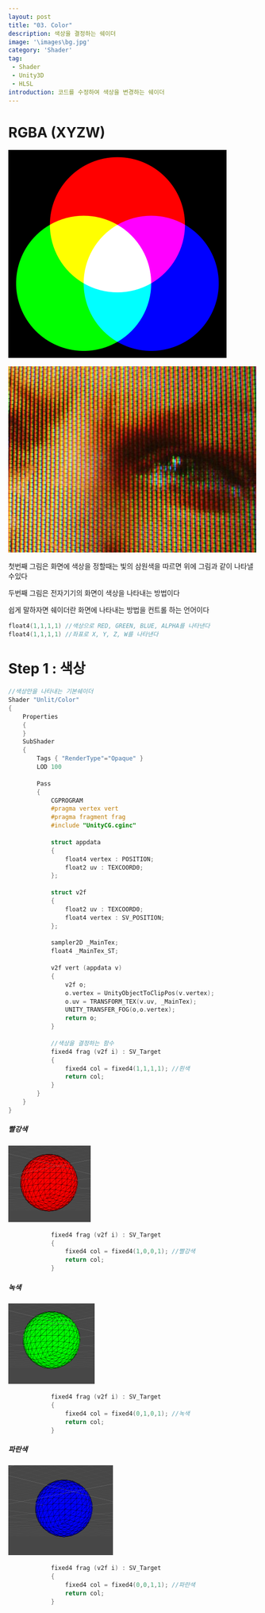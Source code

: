 ```yaml
---
layout: post
title: "03. Color"
description: 색상을 결정하는 쉐이더
image: '\images\bg.jpg'
category: 'Shader'
tag:
 - Shader
 - Unity3D
 - HLSL
introduction: 코드를 수정하여 색상을 변경하는 쉐이더
---
```




# RGBA (XYZW)

![440px-Synthese+.svg.png](https://github.com/Gasbebe/Practice/blob/master/Image/440px-Synthese+.svg.png?raw=true)





![500px-Tricolour_television_close_up.jpg](https://github.com/Gasbebe/Practice/blob/master/Image/500px-Tricolour_television_close_up.jpg?raw=true)

첫번째 그림은 화면에 색상을 정할때는 빛의 삼원색을 따르면 위에 그림과 같이 나타낼수있다

두번째 그림은 전자기기의 화면이 색상을 나타내는 방법이다

쉽게 말하자면 쉐이더란 화면에 나타내는 방법을 컨트롤 하는 언어이다

```c++
float4(1,1,1,1) //색상으로 RED, GREEN, BLUE, ALPHA를 나타낸다
float4(1,1,1,1) //좌표로 X, Y, Z, W를 나타낸다
```



#  Step 1 : 색상

```c
//색상만을 나타내는 기본쉐이더
Shader "Unlit/Color"
{
	Properties
	{
	}
	SubShader
	{
		Tags { "RenderType"="Opaque" }
		LOD 100

		Pass
		{
			CGPROGRAM
			#pragma vertex vert
			#pragma fragment frag              
			#include "UnityCG.cginc"

			struct appdata
			{
				float4 vertex : POSITION;
				float2 uv : TEXCOORD0;
			};

			struct v2f
			{
				float2 uv : TEXCOORD0;
				float4 vertex : SV_POSITION;
			};

			sampler2D _MainTex;
			float4 _MainTex_ST;
			
			v2f vert (appdata v)
			{
				v2f o;
				o.vertex = UnityObjectToClipPos(v.vertex);
				o.uv = TRANSFORM_TEX(v.uv, _MainTex);
				UNITY_TRANSFER_FOG(o,o.vertex);
				return o;
			}
            
            //색상을 결정하는 함수
			fixed4 frag (v2f i) : SV_Target
			{	
				fixed4 col = fixed4(1,1,1,1); //흰색
				return col; 
			}
        }
    }
}
```



##### 빨강색



![colorRed.PNG](https://github.com/Gasbebe/Practice/blob/master/Image/colorRed.PNG?raw=true)

```c++
			fixed4 frag (v2f i) : SV_Target
			{	
				fixed4 col = fixed4(1,0,0,1); //빨강색
				return col; 
			}
```



##### 녹색

![colorGreen.PNG](https://github.com/Gasbebe/Practice/blob/master/Image/colorGreen.PNG?raw=true)

```c++
			fixed4 frag (v2f i) : SV_Target
			{	
				fixed4 col = fixed4(0,1,0,1); //녹색
				return col; 
			}
```



##### 파란색

![colorBlue.PNG](https://github.com/Gasbebe/Practice/blob/master/Image/colorBlue.PNG?raw=true)

```c++
			fixed4 frag (v2f i) : SV_Target
			{	
				fixed4 col = fixed4(0,0,1,1); //파란색
				return col; 
			}
```

